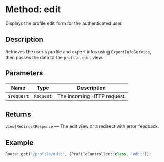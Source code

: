 # Method: edit

Displays the profile edit form for the authenticated user.

## Description
Retrieves the user's profile and expert infos using `ExpertInfoService`,  
then passes the data to the `profile.edit` view.

## Parameters
| Name      | Type     | Description                     |
|-----------|----------|---------------------------------|
| `$request`| `Request`| The incoming HTTP request.      |

## Returns
`View|RedirectResponse` — The edit view or a redirect with error feedback.

## Example
```php
Route::get('/profile/edit', [ProfileController::class, 'edit']);
